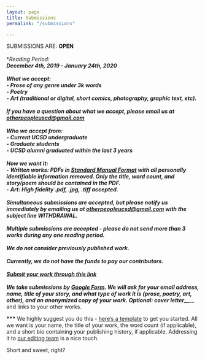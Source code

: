 ```yaml
---
layout: page
title: Submissions
permalink: "/submissions"

---
```

SUBMISSIONS ARE: **OPEN  
‍**  
**Reading Period:  
**December 4th, 2019 - January 24th, 2020  
‍  
**What we accept:  
\-** Prose of any genre **_under 3k words  
\-_** Poetry  
**-** Art (traditional or digital, short comics, photography, graphic text, etc).  
‍  
If you have a question about what we accept, please email us at otherpeopleuscd@gmail.com  
‍  
**Who we accept from:  
\-** Current UCSD undergraduate  
**-** Graduate students  
**-** UCSD alumni graduated within the last 3 years  
‍  
**How we want it:  
\-** Written works: PDFs in [Standard Manual Format](https://www.shunn.net/format/story.html?fbclid=IwAR0YoQa6lySNbLE7yWDFgxvEpvXxRdvJ1UrzvLOTfODAh23fm1ofWkMI0xg) **_with all personally identifiable information removed._** Only the title, word count, and story/poem should be contained in the PDF.   
**-** Art: High fidelity .pdf, .jpg, .tiff accepted.   
‍  
Simultaneous submissions are accepted, but please notify us immediately by emailing us at [otherpeopleucsd@gmail.com](mailto:otherpeopleucsd@gmail.com) with the subject line WITHDRAWAL.  
‍  
Multiple submissions are accepted - please do not send more than 3 works during any one reading period.   
‍  
We do not consider previously published work.  
‍  
Currently, we do not have the funds to pay our contributors.   
‍  
[Submit your work through this link](https://forms.gle/F3kq4mgm8fNE6DRY6)  
‍  
We take submissions by [Google Form](https://forms.gle/F3kq4mgm8fNE6DRY6). We will ask for your email address, name, title of your story, and what type of work it is (prose, poetry, art, other), and an **_anonymized_** copy of your work. Optional: cover letter__***__ and links to your other works.  
   
__***__ We highly suggest you do this - [here’s a template](https://medium.com/a-writers-life/how-to-write-a-cover-letter-for-a-literary-journal-submission-df0d3687907d) to get you started. All we want is your name, the title of your work, the word count (if applicable), and a short bio containing your publishing history, if applicable. Addressing it to [our editing team](http://otherpeoplesd.com/about) is a nice touch.  
  
Short and sweet, right?   
  
  
  
‍
